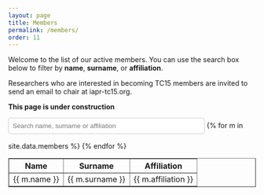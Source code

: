```yaml
---
layout: page
title: Members
permalink: /members/
order: 11
---
```


Welcome to the list of our active members. You can use the search box below to filter by **name**, **surname**, or **affiliation**.

Researchers who are interested in becoming TC15 members are invited to send an email to chair at iapr-tc15.org.

**This page is under construction**

<input type="text" id="search" placeholder="Search name, surname or affiliation" style="margin-bottom:1rem; width:100%; max-width:400px; padding:.5rem; border:1px solid #ccc; border-radius:.25rem;" />

<table id="members-table" border="1" cellspacing="0" cellpadding="5">
  <thead>
    <tr>
      <th>Name</th>
      <th>Surname</th>
      <th>Affiliation</th>
    </tr>
  </thead>
  <tbody>
    {% for m in site.data.members %}
    <tr>
      <td>{{ m.name }}</td>
      <td>{{ m.surname }}</td>
      <td>{{ m.affiliation }}</td>
    </tr>
    {% endfor %}
  </tbody>
</table>

<script>
document.addEventListener('DOMContentLoaded', function () {
  const input = document.getElementById('search');
  const rows = document.querySelectorAll('#members-table tbody tr');

  input.addEventListener('input', function () {
    const query = this.value.toLowerCase();
    rows.forEach(row => {
      const rowText = row.innerText.toLowerCase();
      row.style.display = rowText.includes(query) ? '' : 'none';
    });
  });
});
</script>

